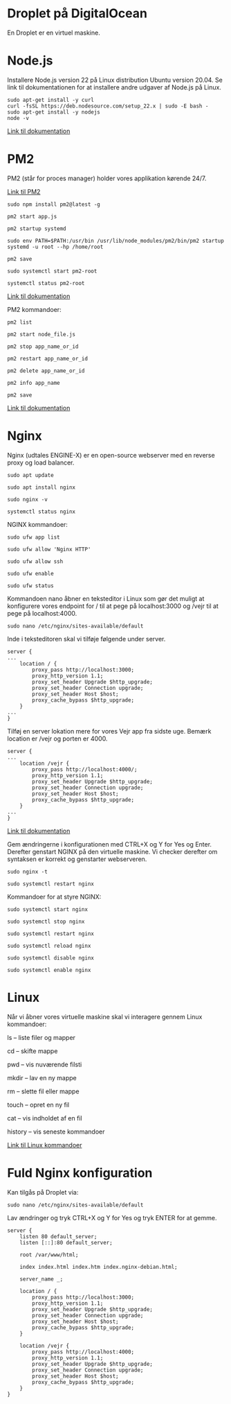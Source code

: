 # Droplet på DigitalOcean

En Droplet er en virtuel maskine.

# Node.js

Installere Node.js version 22 på Linux distribution Ubuntu version 20.04. Se link til dokumentationen for at installere andre udgaver af Node.js på Linux.

```
sudo apt-get install -y curl
curl -fsSL https://deb.nodesource.com/setup_22.x | sudo -E bash -
sudo apt-get install -y nodejs
node -v
```

[Link til dokumentation](https://nodesource.com/products/distributions)

# PM2

PM2 (står for proces manager) holder vores applikation kørende 24/7.

[Link til PM2](https://pm2.keymetrics.io/)

```
sudo npm install pm2@latest -g

pm2 start app.js

pm2 startup systemd

sudo env PATH=$PATH:/usr/bin /usr/lib/node_modules/pm2/bin/pm2 startup systemd -u root --hp /home/root

pm2 save

sudo systemctl start pm2-root

systemctl status pm2-root
```

[Link til dokumentation](https://pm2.keymetrics.io/docs/usage/quick-start/)

PM2 kommandoer:

``` 
pm2 list

pm2 start node_file.js

pm2 stop app_name_or_id

pm2 restart app_name_or_id

pm2 delete app_name_or_id

pm2 info app_name

pm2 save
```

[Link til dokumentation](https://pm2.keymetrics.io/docs/usage/process-management/)

# Nginx

Nginx (udtales ENGINE-X) er en open-source webserver med en reverse proxy og load balancer.

```
sudo apt update

sudo apt install nginx

sudo nginx -v

systemctl status nginx
```

NGINX kommandoer:

```
sudo ufw app list

sudo ufw allow 'Nginx HTTP'

sudo ufw allow ssh

sudo ufw enable

sudo ufw status
```

Kommandoen nano åbner en teksteditor i Linux som gør det muligt at konfigurere vores endpoint for / til at pege på localhost:3000 og /vejr til at pege på localhost:4000.

```
sudo nano /etc/nginx/sites-available/default
```

Inde i teksteditoren skal vi tilføje følgende under server.

```
server { 
... 
    location / {
        proxy_pass http://localhost:3000;
        proxy_http_version 1.1;
        proxy_set_header Upgrade $http_upgrade;
        proxy_set_header Connection upgrade;
        proxy_set_header Host $host;
        proxy_cache_bypass $http_upgrade;
    }
... 
}
```

Tilføj en server lokation mere for vores Vejr app fra sidste uge. Bemærk location er /vejr og porten er 4000.

```
server { 
... 
    location /vejr {
        proxy_pass http://localhost:4000/;
        proxy_http_version 1.1;
        proxy_set_header Upgrade $http_upgrade;
        proxy_set_header Connection upgrade;
        proxy_set_header Host $host;
        proxy_cache_bypass $http_upgrade;
    }
... 
}
```

[Link til dokumentation](https://nginx.org/en/docs/beginners_guide.html)

Gem ændringerne i konfigurationen med CTRL+X og Y for Yes og Enter. Derefter genstart NGINX på den virtuelle maskine. Vi checker derefter om syntaksen er korrekt og genstarter webserveren.

```
sudo nginx -t

sudo systemctl restart nginx
```

Kommandoer for at styre NGINX:

```
sudo systemctl start nginx

sudo systemctl stop nginx

sudo systemctl restart nginx

sudo systemctl reload nginx

sudo systemctl disable nginx

sudo systemctl enable nginx
````

# Linux

Når vi åbner vores virtuelle maskine skal vi interagere gennem Linux kommandoer:

ls – liste filer og mapper

cd – skifte mappe

pwd – vis nuværende filsti

mkdir – lav en ny mappe

rm – slette fil eller mappe

touch – opret en ny fil 

cat – vis indholdet af en fil

history – vis seneste kommandoer

[Link til Linux kommandoer](https://www.geeksforgeeks.org/linux-unix/linux-commands-cheat-sheet/)

# Fuld Nginx konfiguration

Kan tilgås på Droplet via:

```
sudo nano /etc/nginx/sites-available/default
```

Lav ændringer og tryk CTRL+X og Y for Yes og tryk ENTER for at gemme.

```
server {
	listen 80 default_server;
	listen [::]:80 default_server;

	root /var/www/html;

	index index.html index.htm index.nginx-debian.html;

	server_name _;

	location / {
		proxy_pass http://localhost:3000;
		proxy_http_version 1.1;
		proxy_set_header Upgrade $http_upgrade;
		proxy_set_header Connection upgrade;
		proxy_set_header Host $host;
		proxy_cache_bypass $http_upgrade;
	}

	location /vejr {	
		proxy_pass http://localhost:4000;
		proxy_http_version 1.1;
		proxy_set_header Upgrade $http_upgrade;
		proxy_set_header Connection upgrade;
		proxy_set_header Host $host;
		proxy_cache_bypass $http_upgrade;
	}
}
```